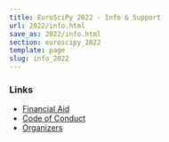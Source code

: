 ```yaml
---
title: EuroSciPy 2022 - Info & Support
url: 2022/info.html
save_as: 2022/info.html
section: euroscipy_2022
template: page
slug: info_2022
---
```


### Links

- [Financial Aid](finaid.html)
- [Code of Conduct](code_of_conduct.html)
- [Organizers](about.html)

